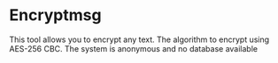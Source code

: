 # Encryptmsg
This tool allows you to encrypt any text. The algorithm to encrypt using AES-256 CBC. The system is anonymous and no database available
